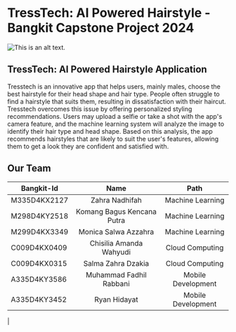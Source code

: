 # TressTech: AI Powered Hairstyle - Bangkit Capstone Project 2024
![This is an alt text.](/image/sample.webp "This is a sample image.")

## TressTech: AI Powered Hairstyle Application
Tresstech is an innovative app that helps users, mainly males, choose the best hairstyle for their head shape and hair type. 
People often struggle to find a hairstyle that suits them, resulting in dissatisfaction with their haircut. Tresstech overcomes 
this issue by offering personalized styling recommendations. Users may upload a selfie or take a shot with the app's camera 
feature, and the machine learning system will analyze the image to identify their hair type and head shape. Based on this 
analysis, the app recommends hairstyles that are likely to suit the user's features, allowing them to get a look they are 
confident and satisfied with.

## Our Team

| Bangkit-Id    | Name                       |Path
| ------------- |:--------------------------:| :----------------:|
| M335D4KX2127  | Zahra Nadhifah             | Machine Learning  |
| M298D4KY2518  | Komang Bagus Kencana Putra | Machine Learning  |
| M299D4KX3349  | Monica Salwa Azzahra       | Machine Learning  |
| C009D4KX0409  | Chisilia Amanda Wahyudi    | Cloud Computing   |
| C009D4KX0315  | Salma Zahra Dzakia         | Cloud Computing   |
| A335D4KY3586  | Muhammad Fadhil Rabbani    | Mobile Development|
| A335D4KY3452  | Ryan Hidayat               | Mobile Development|

|
